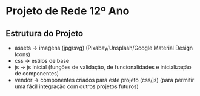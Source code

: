 # Projeto de Rede 12º Ano

## Estrutura do Projeto
* assets → imagens (jpg/svg) (Pixabay/Unsplash/Google Material Design Icons)
* css → estilos de base
* js → js inicial (funções de validação, de funcionalidades e inicialização de componentes)
* vendor → componentes criados para este projeto (css/js) (para permitir uma fácil integração com outros projetos futuros)
